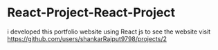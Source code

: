 # React-Project-React-Project
i developed this portfolio website using React js to see the website visit https://github.com/users/shankarRajput9798/projects/2

